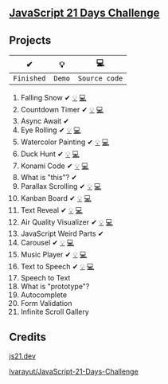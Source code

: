 ## [JavaScript 21 Days Challenge](https://github.com/lvarayut/JavaScript-21-Days-Challenge)

## Projects

| ✔          | 💡     | 💻            |
| ---------- | ------ | ------------- |
| `Finished` | `Demo` | `Source code` |

1. Falling Snow ✔ [💡](https://js21.thewdhanat.com/01%20-%20Falling%20Snow/) [💻](./01%20-%20Falling%20Snow/start.js)
1. Countdown Timer ✔ [💡](https://js21.thewdhanat.com/02%20-%20Countdown%20Timer/) [💻](./02%20-%20Countdown%20Timer/start.js)
1. Async Await ✔
1. Eye Rolling ✔ [💡](https://js21.thewdhanat.com/04%20-%20Eye%20Rolling/) [💻](./04%20-%20Eye%20Rolling/start.js)
1. Watercolor Painting ✔ [💡](https://js21.thewdhanat.com/05%20-%20Watercolor%20Painting/) [💻](./05%20-%20Watercolor%20Painting/start.js)
1. Duck Hunt ✔ [💡](https://js21.thewdhanat.com/06%20-%20Duck%20Hunt/) [💻](./06%20-%20Duck%20Hunt/start.js)
1. Konami Code ✔ [💡](https://js21.thewdhanat.com/07%20-%20Konami%20Code/) [💻](./07%20-%20Konami%20Code/start.js)
1. What is "this"? ✔
1. Parallax Scrolling ✔ [💡](https://js21.thewdhanat.com/09%20-%20Parallax%20Scrolling/) [💻](./09%20-%20Parallax%20Scrolling/start.js)
1. Kanban Board ✔ [💡](https://js21.thewdhanat.com/10%20-%20Kanban%20Board/) [💻](./10%20-%20Kanban%20Board/start.js)
1. Text Reveal ✔ [💡](https://js21.thewdhanat.com/11%20-%20Text%20Reveal/) [💻](./11%20-%20Text%20Reveal/start.js)
1. Air Quality Visualizer ✔ [💡](https://js21.thewdhanat.com/12%20-%20Air%20Quality%20Visualizer/) [💻](./12%20-%20Air%20Quality%20Visualizer/start.js)
1. JavaScript Weird Parts ✔
1. Carousel ✔ [💡](https://js21.thewdhanat.com/14%20-%20Carousel/) [💻](./14%20-%20Carousel/start.js)
1. Music Player ✔ [💡](https://js21.thewdhanat.com/15%20-%20Music%20Player/) [💻](./15%20-%20Music%20Player/start.js)
1. Text to Speech ✔ [💡](https://js21.thewdhanat.com/16%20-%20Text%20to%20Speech/) [💻](./16%20-%20Text%20to%20Speech/start.js)
1. Speech to Text
1. What is "prototype"?
1. Autocomplete
1. Form Validation
1. Infinite Scroll Gallery

## Credits

[js21.dev](https://js21.dev/)

[lvarayut/JavaScript-21-Days-Challenge](https://github.com/lvarayut/JavaScript-21-Days-Challenge)

